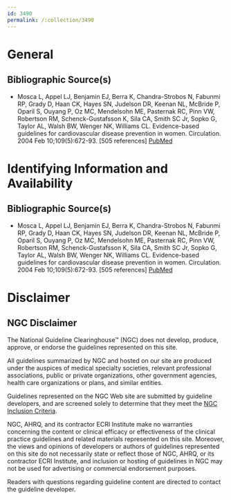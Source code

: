 ```yaml
---
id: 3490
permalink: /:collection/3490
---
```


# General

## Bibliographic Source(s)

- Mosca L, Appel LJ, Benjamin EJ, Berra K, Chandra-Strobos N, Fabunmi RP, Grady D, Haan CK, Hayes SN, Judelson DR, Keenan NL, McBride P, Oparil S, Ouyang P, Oz MC, Mendelsohn ME, Pasternak RC, Pinn VW, Robertson RM, Schenck-Gustafsson K, Sila CA, Smith SC Jr, Sopko G, Taylor AL, Walsh BW, Wenger NK, Williams CL. Evidence-based guidelines for cardiovascular disease prevention in women. Circulation. 2004 Feb 10;109(5):672-93. [505 references] [ PubMed ](http://www.ncbi.nlm.nih.gov/entrez/query.fcgi?cmd=Retrieve&db=pubmed&dopt=Abstract&list_uids=14761900)

# Identifying Information and Availability

## Bibliographic Source(s)

- Mosca L, Appel LJ, Benjamin EJ, Berra K, Chandra-Strobos N, Fabunmi RP, Grady D, Haan CK, Hayes SN, Judelson DR, Keenan NL, McBride P, Oparil S, Ouyang P, Oz MC, Mendelsohn ME, Pasternak RC, Pinn VW, Robertson RM, Schenck-Gustafsson K, Sila CA, Smith SC Jr, Sopko G, Taylor AL, Walsh BW, Wenger NK, Williams CL. Evidence-based guidelines for cardiovascular disease prevention in women. Circulation. 2004 Feb 10;109(5):672-93. [505 references] [ PubMed ](http://www.ncbi.nlm.nih.gov/entrez/query.fcgi?cmd=Retrieve&db=pubmed&dopt=Abstract&list_uids=14761900)

# Disclaimer

## NGC Disclaimer

The National Guideline Clearinghouse™ (NGC) does not develop, produce, approve, or endorse the guidelines represented on this site.

All guidelines summarized by NGC and hosted on our site are produced under the auspices of medical specialty societies, relevant professional associations, public or private organizations, other government agencies, health care organizations or plans, and similar entities.

Guidelines represented on the NGC Web site are submitted by guideline developers, and are screened solely to determine that they meet the [NGC Inclusion Criteria](/help-and-about/summaries/inclusion-criteria).

NGC, AHRQ, and its contractor ECRI Institute make no warranties concerning the content or clinical efficacy or effectiveness of the clinical practice guidelines and related materials represented on this site. Moreover, the views and opinions of developers or authors of guidelines represented on this site do not necessarily state or reflect those of NGC, AHRQ, or its contractor ECRI Institute, and inclusion or hosting of guidelines in NGC may not be used for advertising or commercial endorsement purposes.

Readers with questions regarding guideline content are directed to contact the guideline developer.

